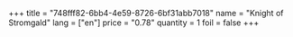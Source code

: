 +++
title = "748fff82-6bb4-4e59-8726-6bf31abb7018"
name = "Knight of Stromgald"
lang = ["en"]
price = "0.78"
quantity = 1
foil = false
+++
